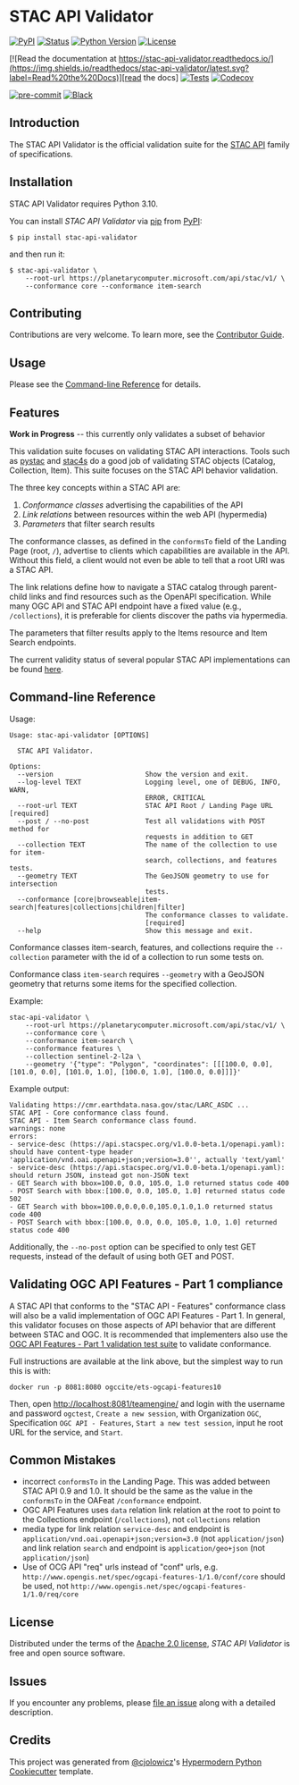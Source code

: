 # STAC API Validator

[![PyPI](https://img.shields.io/pypi/v/stac-api-validator.svg)][pypi_]
[![Status](https://img.shields.io/pypi/status/stac-api-validator.svg)][status]
[![Python Version](https://img.shields.io/pypi/pyversions/stac-api-validator)][python version]
[![License](https://img.shields.io/pypi/l/stac-api-validator)][license]

[![Read the documentation at https://stac-api-validator.readthedocs.io/](https://img.shields.io/readthedocs/stac-api-validator/latest.svg?label=Read%20the%20Docs)][read the docs]
[![Tests](https://github.com/philvarner/stac-api-validator/workflows/Tests/badge.svg)][tests]
[![Codecov](https://codecov.io/gh/philvarner/stac-api-validator/branch/main/graph/badge.svg)][codecov]

[![pre-commit](https://img.shields.io/badge/pre--commit-enabled-brightgreen?logo=pre-commit&logoColor=white)][pre-commit]
[![Black](https://img.shields.io/badge/code%20style-black-000000.svg)][black]

[pypi_]: https://pypi.org/project/stac-api-validator/
[status]: https://pypi.org/project/stac-api-validator/
[python version]: https://pypi.org/project/stac-api-validator
[read the docs]: https://stac-api-validator.readthedocs.io/
[tests]: https://github.com/philvarner/stac-api-validator/actions?workflow=Tests
[codecov]: https://app.codecov.io/gh/philvarner/stac-api-validator
[pre-commit]: https://github.com/pre-commit/pre-commit
[black]: https://github.com/psf/black

## Introduction

The STAC API Validator is the official validation suite for the
[STAC API](https://github.com/radiantearth/stac-api-spec/) family of specifications.

## Installation

STAC API Validator requires Python 3.10.

You can install _STAC API Validator_ via [pip] from [PyPI]:

```console
$ pip install stac-api-validator
```

and then run it:

```console
$ stac-api-validator \
    --root-url https://planetarycomputer.microsoft.com/api/stac/v1/ \
    --conformance core --conformance item-search
```

## Contributing

Contributions are very welcome.
To learn more, see the [Contributor Guide].

## Usage

Please see the [Command-line Reference] for details.

## Features

**Work in Progress** -- this currently only validates a subset of behavior

This validation suite focuses on validating STAC API interactions. Tools such as
[pystac](https://github.com/stac-utils/pystac) and [stac4s](https://github.com/azavea/stac4s) do a
good job of validating STAC objects (Catalog, Collection, Item). This suite focuses on the STAC API behavior
validation.

The three key concepts within a STAC API are:

1. _Conformance classes_ advertising the capabilities of the API
2. _Link relations_ between resources within the web API (hypermedia)
3. _Parameters_ that filter search results

The conformance classes, as defined in the `conformsTo` field of the Landing Page (root, `/`), advertise to
clients which capabilities are available in the API. Without this field, a client would not even be able to tell that a
root URI was a STAC API.

The link relations define how to navigate a STAC catalog through parent-child links and find resources such as the OpenAPI specification. While many OGC API and STAC API endpoint have a fixed value (e.g., `/collections`), it is preferable for clients discover the paths via hypermedia.

The parameters that filter results apply to the Items resource and Item Search endpoints.

The current validity status of several popular STAC API implementations can be found [here](../stac-api-validator/COMPLIANCE_REPORT.md).

## Command-line Reference

Usage:

```
Usage: stac-api-validator [OPTIONS]

  STAC API Validator.

Options:
  --version                       Show the version and exit.
  --log-level TEXT                Logging level, one of DEBUG, INFO, WARN,
                                  ERROR, CRITICAL
  --root-url TEXT                 STAC API Root / Landing Page URL  [required]
  --post / --no-post              Test all validations with POST method for
                                  requests in addition to GET
  --collection TEXT               The name of the collection to use for item-
                                  search, collections, and features tests.
  --geometry TEXT                 The GeoJSON geometry to use for intersection
                                  tests.
  --conformance [core|browseable|item-search|features|collections|children|filter]
                                  The conformance classes to validate.
                                  [required]
  --help                          Show this message and exit.
```

Conformance classes item-search, features, and collections require the `--collection` parameter with the id of a
collection to run some tests on.

Conformance class `item-search` requires `--geometry` with a GeoJSON geometry that returns some items for
the specified collection.

Example:

```
stac-api-validator \
    --root-url https://planetarycomputer.microsoft.com/api/stac/v1/ \
    --conformance core \
    --conformance item-search \
    --conformance features \
    --collection sentinel-2-l2a \
    --geometry '{"type": "Polygon", "coordinates": [[[100.0, 0.0], [101.0, 0.0], [101.0, 1.0], [100.0, 1.0], [100.0, 0.0]]]}'
```

Example output:

```
Validating https://cmr.earthdata.nasa.gov/stac/LARC_ASDC ...
STAC API - Core conformance class found.
STAC API - Item Search conformance class found.
warnings: none
errors:
- service-desc (https://api.stacspec.org/v1.0.0-beta.1/openapi.yaml): should have content-type header 'application/vnd.oai.openapi+json;version=3.0'', actually 'text/yaml'
- service-desc (https://api.stacspec.org/v1.0.0-beta.1/openapi.yaml): should return JSON, instead got non-JSON text
- GET Search with bbox=100.0, 0.0, 105.0, 1.0 returned status code 400
- POST Search with bbox:[100.0, 0.0, 105.0, 1.0] returned status code 502
- GET Search with bbox=100.0,0.0,0.0,105.0,1.0,1.0 returned status code 400
- POST Search with bbox:[100.0, 0.0, 0.0, 105.0, 1.0, 1.0] returned status code 400
```

Additionally, the `--no-post` option can be specified to only test GET requests, instead of the default of using
both GET and POST.

## Validating OGC API Features - Part 1 compliance

A STAC API that conforms to the "STAC API - Features" conformance class will also be a valid implementation
of OGC API Features - Part 1. In general, this validator focuses on those aspects of API behavior that are
different between STAC and OGC. It is recommended that implementers also use the [OGC API Features - Part 1
validation test suite](https://cite.opengeospatial.org/teamengine/about/ogcapi-features-1.0/1.0/site/) to
validate conformance.

Full instructions are available at the link above, but the simplest way to run this is with:

```
docker run -p 8081:8080 ogccite/ets-ogcapi-features10
```

Then, open [http://localhost:8081/teamengine/](http://localhost:8081/teamengine/) and login with the
username and password `ogctest`, `Create a new session`, with Organization `OGC`, Specification `OGC API - Features`, `Start a new test session`, input he root URL for the service, and `Start`.

## Common Mistakes

- incorrect `conformsTo` in the Landing Page. This was added between STAC API 0.9 and 1.0. It should be the same as the value in the `conformsTo` in the OAFeat `/conformance` endpoint.
- OGC API Features uses `data` relation link relation at the root to point to the Collections endpoint (`/collections`), not `collections` relation
- media type for link relation `service-desc` and endpoint is `application/vnd.oai.openapi+json;version=3.0` (not `application/json`) and link relation `search` and endpoint is `application/geo+json` (not `application/json`)
- Use of OCG API "req" urls instead of "conf" urls, e.g. `http://www.opengis.net/spec/ogcapi-features-1/1.0/conf/core` should be used, not `http://www.opengis.net/spec/ogcapi-features-1/1.0/req/core`

## License

Distributed under the terms of the [Apache 2.0 license][license],
_STAC API Validator_ is free and open source software.

## Issues

If you encounter any problems,
please [file an issue] along with a detailed description.

## Credits

This project was generated from [@cjolowicz]'s [Hypermodern Python Cookiecutter] template.

[@cjolowicz]: https://github.com/cjolowicz
[pypi]: https://pypi.org/
[hypermodern python cookiecutter]: https://github.com/cjolowicz/cookiecutter-hypermodern-python
[file an issue]: https://github.com/philvarner/stac-api-validator/issues
[pip]: https://pip.pypa.io/

<!-- github-only -->

[license]: https://github.com/philvarner/stac-api-validator/blob/main/LICENSE
[contributor guide]: https://github.com/philvarner/stac-api-validator/blob/main/CONTRIBUTING.md
[command-line reference]: https://stac-api-validator.readthedocs.io/en/latest/usage.html
